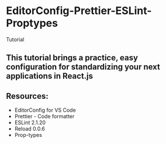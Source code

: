 # EditorConfig-Prettier-ESLint-Proptypes
Tutorial
## This tutorial brings a practice, easy configuration for standardizing your next applications in React.js

## Resources:

- EditorConfig for VS Code
- Prettier - Code formatter
- ESLint 2.1.20
- Reload 0.0.6
- Prop-types
